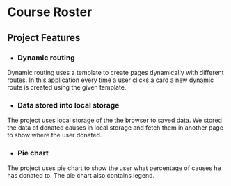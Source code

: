 # Course Roster
## Project Features
   +  ### Dynamic routing
   Dynamic routing uses a template to create pages dynamically with different routes. In this application every time a user clicks a card a new dynamic route is created using the given template.

   +  ### Data stored into local storage
   The project uses local storage of the the browser to saved data. We stored the data of donated causes in local storage and fetch them in another page to show where the user donated.

   +  ### Pie chart
   The project uses pie chart to show the user what percentage of causes he has donated to. The pie chart also contains legend.
